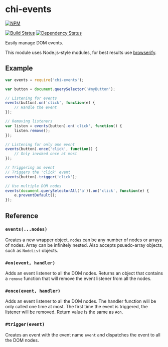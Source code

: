 # chi-events

[![NPM](https://nodei.co/npm/chi-events.png?compact=true)](https://nodei.co/npm/chi-events/)

[![Build Status](https://travis-ci.org/conradz/chi-events.png?branch=master)](https://travis-ci.org/conradz/chi-events)
[![Dependency Status](https://gemnasium.com/conradz/chi-classes.png)](https://gemnasium.com/conradz/chi-classes)

Easily manage DOM events.

This module uses Node.js-style modules, for best results use
[browserify](https://github.com/substack/node-browserify).

## Example

```js
var events = require('chi-events');

var button = document.querySelector('#myButton');

// Listening for events
events(button).on('click', function(e) {
    // Handle the event
});

// Removing listeners
var listen = events(button).on('click', function() {
    listen.remove();
});

// Listening for only one event
events(button).once('click', function() {
    // Only invoked once at most
});

// Triggering an event
// Triggers the 'click' event
events(button).trigger('click');

// Use multiple DOM nodes
events(document.querySelectorAll('a')).on('click', function(e) {
    e.preventDefault();
});
```

## Reference

### `events(...nodes)`

Creates a new wrapper object. `nodes` can be any number of nodes or arrays of
nodes. Array can be infinitely nested. Also accepts psuedo-array objects, such
as `NodeList` objects.

### `#on(event, handler)`

Adds an event listener to all the DOM nodes. Returns an object that contains a
`remove` function that will remove the event listener from all the nodes.

### `#once(event, handler)`

Adds an event listener to all the DOM nodes. The handler function will be only
called one time at most. The first time the event is triggered, the listener
will be removed. Return value is the same as `#on`.

### `#trigger(event)`

Creates an event with the event name `event` and dispatches the event to all the
DOM nodes.